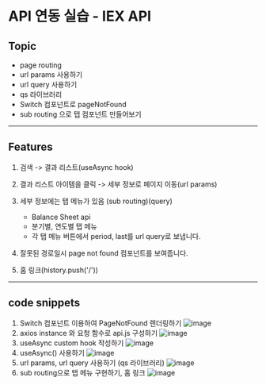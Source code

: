 # API 연동 실습 - IEX API

## Topic

- page routing
- url params 사용하기
- url query 사용하기
- qs 라이브러리
- Switch 컴포넌트로 pageNotFound
- sub routing 으로 탭 컴포넌트 만들어보기

---

## Features

1. 검색 -> 결과 리스트(useAsync hook)
2. 결과 리스트 아이템을 클릭 -> 세부 정보로 페이지 이동(url params)
3. 세부 정보에는 탭 메뉴가 있음 (sub routing)(query)

   - Balance Sheet api
   - 분기별, 연도별 탭 메뉴
   - 각 탭 메뉴 버튼에서 period, last를 url query로 보냅니다.

4. 잘못된 경로일시 page not found 컴포넌트를 보여줍니다.
5. 홈 링크(history.push('/'))

---

## code snippets

1. Switch 컴포넌트 이용하여 PageNotFound 렌더링하기
  ![image](https://user-images.githubusercontent.com/50171003/122638740-d65d3480-d130-11eb-8576-8e949c77b502.png)
2. axios instance 와 요청 함수로 api.js 구성하기
  ![image](https://user-images.githubusercontent.com/50171003/122638767-fe4c9800-d130-11eb-901e-9ee5861b12f3.png)
3. useAsync custom hook 작성하기
  ![image](https://user-images.githubusercontent.com/50171003/122638785-1d4b2a00-d131-11eb-92d6-514013d0d72e.png)
4. useAsync() 사용하기
  ![image](https://user-images.githubusercontent.com/50171003/122638840-73b86880-d131-11eb-95e0-d09cd3d9a745.png)
5. url params, url query 사용하기 (qs 라이브러리)
  ![image](https://user-images.githubusercontent.com/50171003/122638853-92b6fa80-d131-11eb-9ed0-740581924c9b.png)
6. sub routing으로 탭 메뉴 구현하기, 홈 링크
  ![image](https://user-images.githubusercontent.com/50171003/122638883-bc702180-d131-11eb-8ee4-0e9225ceddfe.png)
